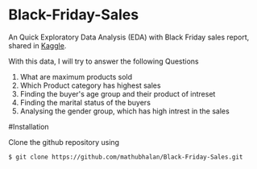 # Black-Friday-Sales
An Quick Exploratory Data Analysis (EDA) with Black Friday sales report, shared in [Kaggle](https://www.kaggle.com/mehdidag/black-friday).

With this data, I will try to answer the following Questions
1. What are maximum products sold
2. Which Product category has highest sales
3. Finding the buyer's age group and their product of intreset
3. Finding the marital status of the buyers
4. Analysing the gender group, which has high intrest in the sales

#Installation

Clone the github repository using
```git
$ git clone https://github.com/mathubhalan/Black-Friday-Sales.git
```

